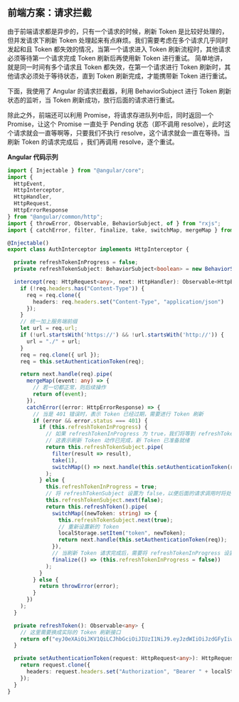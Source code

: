## 前端方案：请求拦截

由于前端请求都是异步的，只有一个请求的时候，刷新 Token 是比较好处理的，但并发请求下刷新 Token 处理起来有点麻烦。我们需要考虑在多个请求几乎同时发起和且 Token 都失效的情况，当第一个请求进入 Token 刷新流程时，其他请求必须等待第一个请求完成 Token 刷新后再使用新 Token 进行重试。
简单地讲，就是同一时间有多个请求且 Token 都失效，在第一个请求进行 Token 刷新时，其他请求必须处于等待状态，直到 Token 刷新完成，才能携带新 Token 进行重试。

下面，我使用了 Angular 的请求拦截器，利用 BehaviorSubject 进行 Token 刷新状态的监听，当 Token 刷新成功，放行后面的请求进行重试。

除此之外，前端还可以利用 Promise，将请求存进队列中后，同时返回一个 Promise，让这个 Promise 一直处于 Pending 状态（即不调用 resolve），此时这个请求就会一直等啊等，只要我们不执行 resolve，这个请求就会一直在等待。当刷新 Token 的请求完成后 ，我们再调用 resolve，逐个重试。

**Angular 代码示列**

```ts
import { Injectable } from "@angular/core";
import {
  HttpEvent,
  HttpInterceptor,
  HttpHandler,
  HttpRequest,
  HttpErrorResponse
} from "@angular/common/http";
import { throwError, Observable, BehaviorSubject, of } from "rxjs";
import { catchError, filter, finalize, take, switchMap, mergeMap } from "rxjs/operators";

@Injectable()
export class AuthInterceptor implements HttpInterceptor {

  private refreshTokenInProgress = false;
  private refreshTokenSubject: BehaviorSubject<boolean> = new BehaviorSubject<boolean>(false);

  intercept(req: HttpRequest<any>, next: HttpHandler): Observable<HttpEvent<any>> {
    if (!req.headers.has("Content-Type")) {
      req = req.clone({
        headers: req.headers.set("Content-Type", "application/json")
      });
    }
    // 统一加上服务端前缀
    let url = req.url;
    if (!url.startsWith('https://') && !url.startsWith('http://')) {
      url = "./" + url;
    }
    req = req.clone({ url });
    req = this.setAuthenticationToken(req);

    return next.handle(req).pipe(
      mergeMap((event: any) => {
        // 若一切都正常，则后续操作
        return of(event);
      }),
      catchError((error: HttpErrorResponse) => {
        // 当是 401 错误时，表示 Token 已经过期，需要进行 Token 刷新
        if (error && error.status === 401) {
          if (this.refreshTokenInProgress) {
            // 如果 refreshTokenInProgress 为 true，我们将等到 refreshTokenSubject 是 true 时，才可以再次重试该请求
            // 这表示刷新 Token 动作已完成，新 Token 已准备就绪
            return this.refreshTokenSubject.pipe(
              filter(result => result),
              take(1),
              switchMap(() => next.handle(this.setAuthenticationToken(req)))
            );
          } else {
            this.refreshTokenInProgress = true;
            // 将 refreshTokenSubject 设置为 false，以便后面的请求调用时将处于等待状态，直到检索到新 Token 为止
            this.refreshTokenSubject.next(false);
            return this.refreshToken().pipe(
              switchMap((newToken: string) => {
                this.refreshTokenSubject.next(true);
                // 重新设置新的 Token
                localStorage.setItem("token", newToken);
                return next.handle(this.setAuthenticationToken(req));
              }),
              // 当刷新 Token 请求完成后，需要将 refreshTokenInProgress 设置为 false，用于下次刷新 Token
              finalize(() => (this.refreshTokenInProgress = false))
            );
          }
        } else {
          return throwError(error);
        }
      })
    );
  }

  private refreshToken(): Observable<any> {
    // 这里需要换成实际的 Token 刷新接口
    return of("eyJ0eXAiOiJKV1QiLCJhbGciOiJIUzI1NiJ9.eyJzdWIiOiJzdGFyIiwicm9sZSI6WyJST0xFX1VTRVIiXSwiaXNzIjoic2VjdXJpdHkiLCJpYXQiOjE2MDY4MjczMDAsImF1ZCI6InNlY3VyaXR5LWFsbCIsImV4cCI6MTYwNjgzNDUwMH0.Hiq2DsH6j4XFd_v87lDWGlYembTLck7DjMLRLWdyvOo");
  }

  private setAuthenticationToken(request: HttpRequest<any>): HttpRequest<any> {
    return request.clone({
      headers: request.headers.set("Authorization", "Bearer " + localStorage.getItem("token"))
    });
  }
}
```

